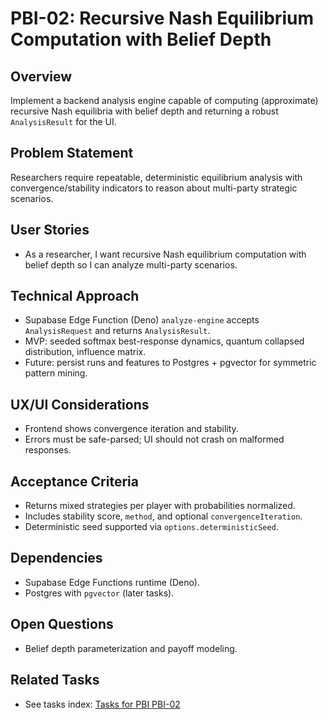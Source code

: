 # PBI-02: Recursive Nash Equilibrium Computation with Belief Depth

## Overview
Implement a backend analysis engine capable of computing (approximate) recursive Nash equilibria with belief depth and returning a robust `AnalysisResult` for the UI.

## Problem Statement
Researchers require repeatable, deterministic equilibrium analysis with convergence/stability indicators to reason about multi-party strategic scenarios.

## User Stories
- As a researcher, I want recursive Nash equilibrium computation with belief depth so I can analyze multi-party scenarios.

## Technical Approach
- Supabase Edge Function (Deno) `analyze-engine` accepts `AnalysisRequest` and returns `AnalysisResult`.
- MVP: seeded softmax best-response dynamics, quantum collapsed distribution, influence matrix.
- Future: persist runs and features to Postgres + pgvector for symmetric pattern mining.

## UX/UI Considerations
- Frontend shows convergence iteration and stability.
- Errors must be safe-parsed; UI should not crash on malformed responses.

## Acceptance Criteria
- Returns mixed strategies per player with probabilities normalized.
- Includes stability score, `method`, and optional `convergenceIteration`.
- Deterministic seed supported via `options.deterministicSeed`.

## Dependencies
- Supabase Edge Functions runtime (Deno).
- Postgres with `pgvector` (later tasks).

## Open Questions
- Belief depth parameterization and payoff modeling.

## Related Tasks
- See tasks index: [Tasks for PBI PBI-02](./tasks.md)
